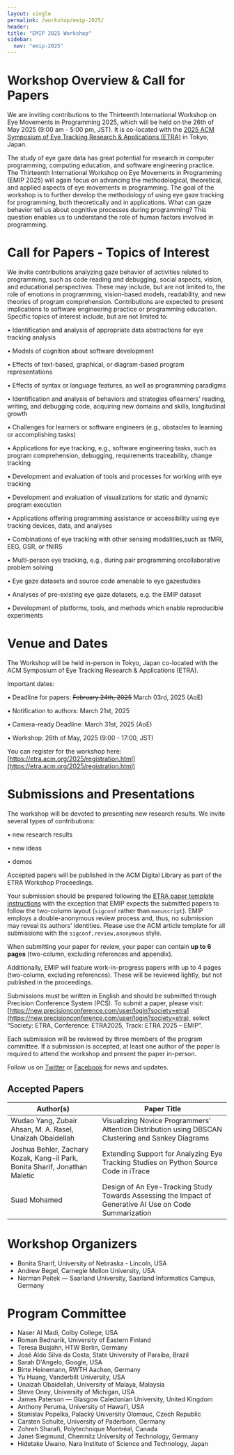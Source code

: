 ```yaml
---
layout: single
permalink: /workshop/emip-2025/
header:
title: "EMIP 2025 Workshop"
sidebar:
  nav: "emip-2025"
---
```


# Workshop Overview & Call for Papers
We are inviting contributions to the Thirteenth International Workshop on Eye Movements in Programming 2025, which will be held on the 26th of May 2025 (9:00 am - 5:00 pm, JST). It is co-located with the [2025 ACM Symposium of Eye Tracking Research & Applications (ETRA)](http://etra.acm.org/2025/) in Tokyo, Japan.

The study of eye gaze data has great potential for research in computer programming, computing education, and software engineering practice. The Thirteenth International Workshop on Eye Movements in Programming (EMIP 2025) will again focus on advancing the methodological, theoretical, and applied aspects of eye movements in programming. The goal of the workshop is to further develop the methodology of using eye gaze tracking for programming, both theoretically and in applications. What can gaze behavior tell us about cognitive processes during programming? This question enables us to understand the role of human factors involved in programming.

# Call for Papers - Topics of Interest
We invite contributions analyzing gaze behavior of activities related to programming, such as code reading and debugging, social aspects, vision, and educational perspectives. These may include, but are not limited to, the role of emotions in programming, vision-based models, readability, and new theories of program comprehension. Contributions are expected to present implications to software engineering practice or programming education. Specific topics of interest include, but are not limited to:

• Identification and analysis of appropriate data abstractions for eye tracking analysis

• Models of cognition about software development

• Effects of text-based, graphical, or diagram-based program representations

• Effects of syntax or language features, as well as programming paradigms

• Identification and analysis of behaviors and strategies oflearners’ reading, writing, and debugging code, acquiring new domains and skills, longitudinal growth

• Challenges for learners or software engineers (e.g., obstacles to learning or accomplishing tasks)

• Applications for eye tracking, e.g., software engineering tasks, such as program comprehension, debugging, requirements traceability, change tracking

• Development and evaluation of tools and processes for working with eye tracking

• Development and evaluation of visualizations for static and dynamic program execution

• Applications offering programming assistance or accessibility using eye tracking devices, data, and analyses

• Combinations of eye tracking with other sensing modalities,such as fMRI, EEG, GSR, or fNIRS

• Multi-person eye tracking, e.g., during pair programming orcollaborative problem solving

• Eye gaze datasets and source code amenable to eye gazestudies

• Analyses of pre-existing eye gaze datasets, e.g. the EMIP dataset

• Development of platforms, tools, and methods which enable reproducible experiments


# Venue and Dates

The Workshop will be held in-person in Tokyo, Japan co-located with the ACM Symposium of Eye Tracking Research & Applications (ETRA).

Important dates:

• Deadline for papers: ~~February 24th, 2025~~ March 03rd, 2025 (AoE)

• Notification to authors: March 21st, 2025

• Camera-ready Deadline: March 31st, 2025 (AoE)

• Workshop: 26th of May, 2025 (9:00 - 17:00, JST)

You can register for the workshop here: [https://etra.acm.org/2025/registration.html](https://etra.acm.org/2025/registration.html)


# Submissions and Presentations
The workshop will be devoted to presenting new research results. We invite several types of contributions:

• new research results

• new ideas

• demos

Accepted papers will be published in the ACM Digital Library as part of the ETRA Workshop Proceedings.

Your submission should be prepared following the [ETRA paper template instructions](http://etra.acm.org/2025/submissionprocess.html) with the exception that EMIP expects the submitted papers to follow the two-column layout (`sigconf` rather than `manuscript`). EMIP employs a double-anonymous review process and, thus, no submission may reveal its authors’ identities. Please use the ACM article template for all submissions with the `sigconf,review,anonymous` style.

When submitting your paper for review, your paper can contain **up to 6 pages** (two-column, excluding references and appendix).

Additionally, EMIP will feature work-in-progress papers with up to 4 pages (two-column, excluding references). These will be reviewed lightly, but not published in the proceedings.

Submissions must be written in English and should be submitted through Precision Conference System (PCS). To submit a paper, please visit: [https://new.precisionconference.com/user/login?society=etra](https://new.precisionconference.com/user/login?society=etra), select “Society: ETRA, Conference: ETRA2025, Track: ETRA 2025 – EMIP”. 

Each submission will be reviewed by three members of the program committee. If a submission is accepted, at least one author of the paper is required to attend the workshop and present the paper in-person.

Follow us on [Twitter](https://twitter.com/emipws) or [Facebook](https://www.facebook.com/emipws/) for news and updates.

## Accepted Papers

| Author(s) | Paper Title |
|---|---|
| Wudao Yang, Zubair Ahsan, M. A. Rasel, Unaizah Obaidellah | Visualizing Novice Programmers’ Attention Distribution using DBSCAN Clustering and Sankey Diagrams |
| Joshua Behler, Zachary Kozak, Kang-il Park, Bonita Sharif, Jonathan Maletic | Extending Support for Analyzing Eye Tracking Studies on Python Source Code in iTrace |
| Suad Mohamed | Design of An Eye-Tracking Study Towards Assessing the Impact of Generative AI Use on Code Summarization |

# Workshop Organizers
- Bonita Sharif, University of Nebraska - Lincoln, USA
- Andrew Begel, Carnegie Mellon University, USA
- Norman Peitek — Saarland University, Saarland Informatics Campus, Germany

# Program Committee

- Naser Al Madi, Colby College, USA
- Roman Bednarik, University of Eastern Finland
- Teresa Busjahn, HTW Berlin, Germany
- José Aldo Silva da Costa, State University of Paraíba, Brazil
- Sarah D'Angelo, Google, USA
- Birte Heinemann, RWTH Aachen, Germany
- Yu Huang, Vanderbilt University, USA
- Unaizah Obaidellah, University of Malaya, Malaysia
- Steve Oney, University of Michigan, USA
- James Paterson — Glasgow Caledonian University, United Kingdom
- Anthony Peruma, University of Hawai’i, USA
- Stanislav Popelka, Palacký University Olomouc, Czech Republic
- Carsten Schulte, University of Paderborn, Germany
- Zohreh Sharafi, Polytechnique Montréal, Canada
- Janet Siegmund, Chemnitz University of Technology, Germany
- Hidetake Uwano, Nara Institute of Science and Technology, Japan

